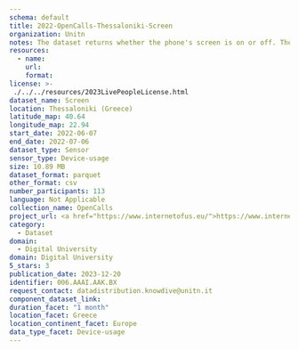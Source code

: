 ```yaml
---
schema: default
title: 2022-OpenCalls-Thessaloniki-Screen
organization: Unitn
notes: The dataset returns whether the phone's screen is on or off. The dataset was collected as part of the WeNet project, a Horizon 2020 funded project that aims at developing a diversity-aware, machine-mediated paradigm for social interactions. It collected information on the eating/drinking activities of the students of the UTH University.
resources:
  - name: 
    url: 
    format: 
license: >-
 ./../../resources/2023LivePeopleLicense.html
dataset_name: Screen
location: Thessaloniki (Greece)
latitude_map: 40.64
longitude_map: 22.94
start_date: 2022-06-07
end_date: 2022-07-06
dataset_type: Sensor
sensor_type: Device-usage
size: 10.89 MB
dataset_format: parquet
other_format: csv
number_participants: 113
language: Not Applicable
collection_name: OpenCalls
project_url: <a href="https://www.internetofus.eu/">https://www.internetofus.eu/</a>
category: 
  - Dataset
domain: 
  - Digital University
domain: Digital University
5_stars: 3
publication_date: 2023-12-20
identifier: 006.AAAI.AAK.BX
request_contact: datadistribution.knowdive@unitn.it
component_dataset_link: 
duration_facet: "1 month"
location_facet: Greece
location_continent_facet: Europe
data_type_facet: Device-usage
---
```

